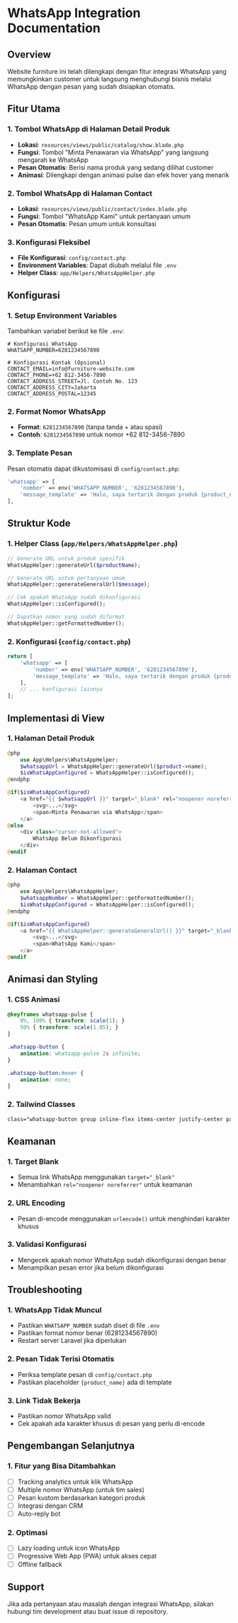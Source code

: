 # WhatsApp Integration Documentation

## Overview

Website furniture ini telah dilengkapi dengan fitur integrasi WhatsApp yang memungkinkan customer untuk langsung menghubungi bisnis melalui WhatsApp dengan pesan yang sudah disiapkan otomatis.

## Fitur Utama

### 1. Tombol WhatsApp di Halaman Detail Produk
- **Lokasi**: `resources/views/public/catalog/show.blade.php`
- **Fungsi**: Tombol "Minta Penawaran via WhatsApp" yang langsung mengarah ke WhatsApp
- **Pesan Otomatis**: Berisi nama produk yang sedang dilihat customer
- **Animasi**: Dilengkapi dengan animasi pulse dan efek hover yang menarik

### 2. Tombol WhatsApp di Halaman Contact
- **Lokasi**: `resources/views/public/contact/index.blade.php`
- **Fungsi**: Tombol "WhatsApp Kami" untuk pertanyaan umum
- **Pesan Otomatis**: Pesan umum untuk konsultasi

### 3. Konfigurasi Fleksibel
- **File Konfigurasi**: `config/contact.php`
- **Environment Variables**: Dapat diubah melalui file `.env`
- **Helper Class**: `app/Helpers/WhatsAppHelper.php`

## Konfigurasi

### 1. Setup Environment Variables

Tambahkan variabel berikut ke file `.env`:

```env
# Konfigurasi WhatsApp
WHATSAPP_NUMBER=6281234567890

# Konfigurasi Kontak (Opsional)
CONTACT_EMAIL=info@furniture-website.com
CONTACT_PHONE=+62 812-3456-7890
CONTACT_ADDRESS_STREET=Jl. Contoh No. 123
CONTACT_ADDRESS_CITY=Jakarta
CONTACT_ADDRESS_POSTAL=12345
```

### 2. Format Nomor WhatsApp
- **Format**: `6281234567890` (tanpa tanda + atau spasi)
- **Contoh**: `6281234567890` untuk nomor +62 812-3456-7890

### 3. Template Pesan

Pesan otomatis dapat dikustomisasi di `config/contact.php`:

```php
'whatsapp' => [
    'number' => env('WHATSAPP_NUMBER', '6281234567890'),
    'message_template' => 'Halo, saya tertarik dengan produk {product_name}. Mohon informasi lebih lanjut tentang harga dan ketersediaan. Terima kasih!',
],
```

## Struktur Kode

### 1. Helper Class (`app/Helpers/WhatsAppHelper.php`)

```php
// Generate URL untuk produk spesifik
WhatsAppHelper::generateUrl($productName);

// Generate URL untuk pertanyaan umum
WhatsAppHelper::generateGeneralUrl($message);

// Cek apakah WhatsApp sudah dikonfigurasi
WhatsAppHelper::isConfigured();

// Dapatkan nomor yang sudah diformat
WhatsAppHelper::getFormattedNumber();
```

### 2. Konfigurasi (`config/contact.php`)

```php
return [
    'whatsapp' => [
        'number' => env('WHATSAPP_NUMBER', '6281234567890'),
        'message_template' => 'Halo, saya tertarik dengan produk {product_name}. Mohon informasi lebih lanjut tentang harga dan ketersediaan. Terima kasih!',
    ],
    // ... konfigurasi lainnya
];
```

## Implementasi di View

### 1. Halaman Detail Produk

```php
@php
    use App\Helpers\WhatsAppHelper;
    $whatsappUrl = WhatsAppHelper::generateUrl($product->name);
    $isWhatsAppConfigured = WhatsAppHelper::isConfigured();
@endphp

@if($isWhatsAppConfigured)
    <a href="{{ $whatsappUrl }}" target="_blank" rel="noopener noreferrer" class="whatsapp-button">
        <svg>...</svg>
        <span>Minta Penawaran via WhatsApp</span>
    </a>
@else
    <div class="cursor-not-allowed">
        WhatsApp Belum Dikonfigurasi
    </div>
@endif
```

### 2. Halaman Contact

```php
@php
    use App\Helpers\WhatsAppHelper;
    $whatsappNumber = WhatsAppHelper::getFormattedNumber();
    $isWhatsAppConfigured = WhatsAppHelper::isConfigured();
@endphp

@if($isWhatsAppConfigured)
    <a href="{{ WhatsAppHelper::generateGeneralUrl() }}" target="_blank">
        <svg>...</svg>
        <span>WhatsApp Kami</span>
    </a>
@endif
```

## Animasi dan Styling

### 1. CSS Animasi

```css
@keyframes whatsapp-pulse {
    0%, 100% { transform: scale(1); }
    50% { transform: scale(1.05); }
}

.whatsapp-button {
    animation: whatsapp-pulse 2s infinite;
}

.whatsapp-button:hover {
    animation: none;
}
```

### 2. Tailwind Classes

```html
class="whatsapp-button group inline-flex items-center justify-center px-6 py-2.5 bg-green-600 text-white font-semibold rounded-xl hover:bg-green-700 hover:scale-105 transition-all duration-300 shadow-lg hover:shadow-xl"
```

## Keamanan

### 1. Target Blank
- Semua link WhatsApp menggunakan `target="_blank"`
- Menambahkan `rel="noopener noreferrer"` untuk keamanan

### 2. URL Encoding
- Pesan di-encode menggunakan `urlencode()` untuk menghindari karakter khusus

### 3. Validasi Konfigurasi
- Mengecek apakah nomor WhatsApp sudah dikonfigurasi dengan benar
- Menampilkan pesan error jika belum dikonfigurasi

## Troubleshooting

### 1. WhatsApp Tidak Muncul
- Pastikan `WHATSAPP_NUMBER` sudah diset di file `.env`
- Pastikan format nomor benar (6281234567890)
- Restart server Laravel jika diperlukan

### 2. Pesan Tidak Terisi Otomatis
- Periksa template pesan di `config/contact.php`
- Pastikan placeholder `{product_name}` ada di template

### 3. Link Tidak Bekerja
- Pastikan nomor WhatsApp valid
- Cek apakah ada karakter khusus di pesan yang perlu di-encode

## Pengembangan Selanjutnya

### 1. Fitur yang Bisa Ditambahkan
- [ ] Tracking analytics untuk klik WhatsApp
- [ ] Multiple nomor WhatsApp (untuk tim sales)
- [ ] Pesan kustom berdasarkan kategori produk
- [ ] Integrasi dengan CRM
- [ ] Auto-reply bot

### 2. Optimasi
- [ ] Lazy loading untuk icon WhatsApp
- [ ] Progressive Web App (PWA) untuk akses cepat
- [ ] Offline fallback

## Support

Jika ada pertanyaan atau masalah dengan integrasi WhatsApp, silakan hubungi tim development atau buat issue di repository. 